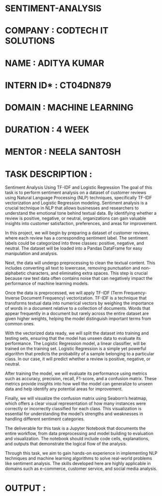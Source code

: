 # SENTIMENT-ANALYSIS

# COMPANY : CODTECH IT SOLUTIONS

# NAME : ADITYA KUMAR

# INTERN ID* : CT04DN879

# DOMAIN : MACHINE LEARNING

# DURATION : 4 WEEK

# MENTOR : NEELA SANTOSH

# TASK DESCRIPTION :
 Sentiment Analysis Using TF-IDF and Logistic Regression
The goal of this task is to perform sentiment analysis on a dataset of customer reviews using Natural Language Processing (NLP) techniques, specifically TF-IDF vectorization and Logistic Regression modeling. Sentiment analysis is a crucial technique in NLP that allows businesses and researchers to understand the emotional tone behind textual data. By identifying whether a review is positive, negative, or neutral, organizations can gain valuable insights into customer satisfaction, preferences, and areas for improvement.

In this project, we will begin by preparing a dataset of customer reviews, where each review has a corresponding sentiment label. The sentiment labels could be categorized into three classes: positive, negative, and neutral. The dataset will be loaded into a Pandas DataFrame for easy manipulation and analysis.

Next, the data will undergo preprocessing to clean the textual content. This includes converting all text to lowercase, removing punctuation and non-alphabetic characters, and eliminating extra spaces. This step is crucial because raw text data often contains noise that can negatively impact the performance of machine learning models.

Once the data is preprocessed, we will apply TF-IDF (Term Frequency-Inverse Document Frequency) vectorization. TF-IDF is a technique that transforms textual data into numerical vectors by weighing the importance of words in a document relative to a collection of documents. Words that appear frequently in a document but rarely across the entire dataset are given higher weights, helping the model distinguish important terms from common ones.

With the vectorized data ready, we will split the dataset into training and testing sets, ensuring that the model has unseen data to evaluate its performance. The Logistic Regression model, a linear classifier, will be trained on the training set. Logistic Regression is a simple yet powerful algorithm that predicts the probability of a sample belonging to a particular class. In our case, it will predict whether a review is positive, negative, or neutral.

After training the model, we will evaluate its performance using metrics such as accuracy, precision, recall, F1-score, and a confusion matrix. These metrics provide insights into how well the model can generalize to unseen data and help identify any potential areas for improvement.

Finally, we will visualize the confusion matrix using Seaborn’s heatmap, which offers a clear visual representation of how many instances were correctly or incorrectly classified for each class. This visualization is essential for understanding the model’s strengths and weaknesses in handling different sentiment categories.

The deliverable for this task is a Jupyter Notebook that documents the entire workflow, from data preprocessing and model building to evaluation and visualization. The notebook should include code cells, explanations, and outputs that demonstrate the logical flow of the analysis.

Through this task, we aim to gain hands-on experience in implementing NLP techniques and machine learning algorithms to solve real-world problems like sentiment analysis. The skills developed here are highly applicable in domains such as e-commerce, customer service, and social media analysis.

# OUTPUT :
